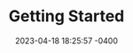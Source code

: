 ---
layout: post
title:  "Getting Started"
date:   2023-04-18 18:25:57 -0400
categories: setup getting started
---